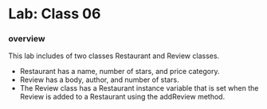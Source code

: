 # Lab: Class 06


### overview 
 This lab includes of two classes Restaurant and Review classes. 
 * Restaurant has a name, number of stars, and price category.
 * Review has a body, author, and number of stars.
 * The Review class has a Restaurant instance variable that is set when the Review is added to a Restaurant using the addReview method. 